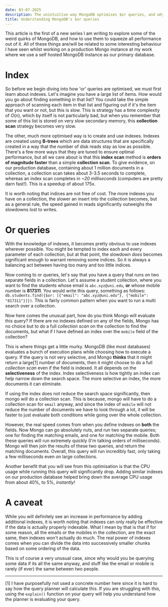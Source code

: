 ```yaml
---
date: 03-07-2025
description: The unintuitive way MongoDB optimises $or queries, and why you should care.
title: Understanding MongoDB's $or queries
---
```

This article is the first of a new series I am writing to explore some of the weird quirks of MongoDB, and how to use them to squeeze all performance out of it. All of these things are/will be related to some interesting behaviour I have seen whilst working on a production Mongo instance at my work where we use a self hosted MongoDB instance as our primary database.

# Index
So before we begin diving into how 'or' queries are optimised, we must first learn about indexes. Let's imagine you have a large list of items. How would you go about finding something in that list? You could take the simple approach of scanning each item in that list and figuring out if it's the item that you want or not, but this is slow. This is strategy has a time complexity of $O(n)$, which by itself is not particularly bad, but when you remember that some of this list is stored on very slow secondary memory, this **collection scan** strategy becomes very slow. 

The other, much more optimised way is to create and use indexes. Indexes are created using **B-trees** which are data structures that are specifically created in a way that the number of disk reads stay as low as possible. There's a few more ways that they are tuned to ensure optimal performance, but all we care about is that this **index scan** method is **orders of magnitude faster** than a simple **collection scan**. To give evidence, on our production database, containing about 1 million documents in a collection, a collection scan takes about 3-3.5 seconds to complete, whereas an index scan completes in *~20 milliseconds* (computers are pretty darn fast!). This is a speedup of about 175x.

It is worth noting that indices are not free of cost. The more indexes you have on a collection, the slower an insert into the collection becomes, but as a general rule, the speed gained in reads significantly outweighs the slowdowns lost to writes.
# Or queries
With the knowledge of indexes, it becomes pretty obvious to use indexes wherever possible. You might be tempted to index each and every parameter of each collection, but at that point, the slowdown *does* becomes significant enough to warrant removing some indices. So it is always a balancing act between having too many and too little indices. 

Now coming to or queries, let's say that you have a query that runs on two separate fields in a collection. Let's assume a student collection, where you want to find the students whose email is `abc.xyz@uni.edu`, **or** whose mobile number is **817311**. You would write this query, something as follows: `db.students.find({$or: [{"email": "abc.xyz@uni.edu"}, {"mobile": "817311"}]})`. This is fairly common pattern when you want to run a multi search over a collection. 

Now here comes the unusual part, how do you think Mongo will evaluate this query? If there are no indexes defined on any of the fields, Mongo has no choice but to do a full *collection scan* on the collection to find the documents, but what if I have defined an index over the `mobile` field of the collection?

This is where things get a little murky. MongoDB (like most databases) evaluates a bunch of execution plans while choosing how to execute a query. If the query is not very selective, and Mongo **thinks** that it might return a large[1] number of documents, then it might choose to do a full *collection scan* even if the field is indexed. It all depends on the **selectiveness** of the index. Index selectiveness is how tightly an index can help narrow down the search space. The more selective an index, the more documents it can eliminate.

If using the index does not reduce the search space significantly, then mongo *will* do a collection scan. This is because, mongo will have to do a collection scan for `email` anyway, and since the index of `mobile` will not reduce the number of documents we have to look through a lot, it will be faster to just evaluate both conditions while going over the whole collection.

However, the real speed comes from when you define indexes on **both** the fields. Now Mongo can go absolutely nuts, and run two separate queries; one for finding the matching emails, and one for matching the mobile. Both these queries will run extremely quickly (I'm talking orders of milliseconds). Mongo will then join the results of these two queries, and return the matching documents. Overall, this query will run incredibly fast, only taking a few milliseconds even on large collections. 

Another benefit that you will see from this optimisation is that the CPU usage while running this query will significantly drop. Adding similar indexes on our production database helped bring down the average CPU usage from about 40%, to 5%, *instantly!*

# A caveat
While you will definitely see an increase in performance by adding additional indexes, it is worth noting that indexes can only really be effective if the data is actually properly indexable. What I mean by that is that if for some reason, all the emails or the mobiles in the collection, are the exact same, then indexes won't actually do much. The real power of indexes comes when you can divide the data into successively smaller chunks based on some ordering of the data. 

This is of course a very unusual case, since why would you be querying some data if its all the same anyway, and stuff like the email or mobile is rarely (if ever) the same between two people.

---

[1] I have purposefully not used a concrete number here since it is hard to say how the query planner will calculate this. If you are struggling with this, using the `explain()` function on your query will help you understand how the planner is evaluating your query.